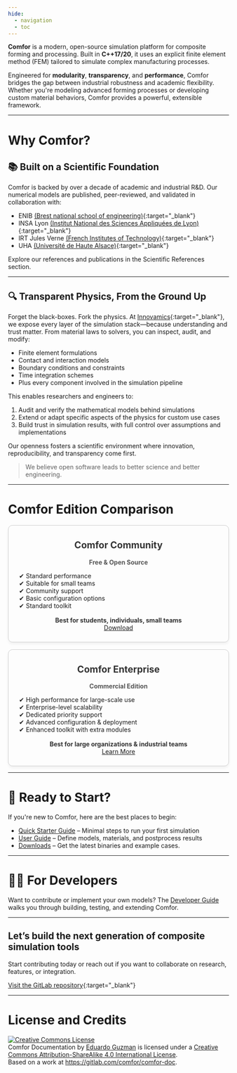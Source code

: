 ```yaml
---
hide:
  - navigation
  - toc
---
```


**Comfor** is a modern, open-source simulation platform for composite forming
and processing. Built in **C++17/20**, it uses an explicit finite element method
(FEM) tailored to simulate complex manufacturing processes.

Engineered for **modularity**, **transparency**, and **performance**, Comfor
bridges the gap between industrial robustness and academic flexibility. Whether
you're modeling advanced forming processes or developing custom material
behaviors, Comfor provides a powerful, extensible framework.

---

# Why Comfor?

## 📚 Built on a Scientific Foundation

Comfor is backed by over a decade of academic and industrial R&D. Our numerical
models are published, peer-reviewed, and validated in collaboration with:

- ENIB [(Brest national school of engineering)](https://www.enib.fr/en_enib/){:target="_blank"}
- INSA Lyon [(Institut National des Sciences Appliquées de Lyon)](https://www.insa-lyon.fr/en){:target="_blank"}
- IRT Jules Verne [(French Institutes of Technology)](https://www.irt-jules-verne.fr/en/irt-jules-verne/){:target="_blank"}
- UHA [(Université de Haute Alsace)](https://www.uha.fr/en/index.html){:target="_blank"}

Explore our references and publications in the Scientific References section.

---

## 🔍 Transparent Physics, From the Ground Up

Forget the black-boxes. Fork the physics. At
[Innovamics](https://www.innovamics.com/){:target="_blank"}, we expose every layer of the
simulation stack—because understanding and trust matter. From material laws to
solvers, you can inspect, audit, and modify:

- Finite element formulations
- Contact and interaction models
- Boundary conditions and constraints
- Time integration schemes
- Plus every component involved in the simulation pipeline

This enables researchers and engineers to:

1. Audit and verify the mathematical models behind simulations
2. Extend or adapt specific aspects of the physics for custom use cases
3. Build trust in simulation results, with full control over assumptions and
   implementations

Our openness fosters a scientific environment where innovation, reproducibility,
and transparency come first.

> We believe open software leads to better science and better engineering.

---

# Comfor Edition Comparison

<div class="comparatif-container" style="display: flex; flex-wrap: wrap; gap: 1rem; justify-content: center;">

  <div class="edition-card" style="flex: 1; min-width: 250px; border: 1px solid #ccc; border-radius: 10px; padding: 1.5rem; text-align: center; box-shadow: 0 4px 6px rgba(0,0,0,0.05); transition: transform 0.2s;">
    <h2 style="margin-top: 0.5rem; color: #333;">Comfor Community</h2>
    <p style="font-weight: bold; color: #555;">Free & Open Source</p>
    <ul style="list-style: none; padding: 0; text-align: left;">
      <li>✔ Standard performance</li>
      <li>✔ Suitable for small teams</li>
      <li>✔ Community support</li>
      <li>✔ Basic configuration options</li>
      <li>✔ Standard toolkit</li>
    </ul>
    <div style="margin-top: 1rem; font-weight: bold; color: #333;">Best for students, individuals, small teams</div>
    <a class="md-button md-raised" href="overview/download/" style="margin-top: 1rem;">Download</a>
  </div>

  <div class="edition-card" style="flex: 1; min-width: 250px; border: 1px solid #ccc; border-radius: 10px; padding: 1.5rem; text-align: center; box-shadow: 0 4px 6px rgba(0,0,0,0.05); transition: transform 0.2s;">
    <h2 style="margin-top: 0.5rem; color: #333;">Comfor Enterprise</h2>
    <p style="font-weight: bold; color: #555;">Commercial Edition</p>
    <ul style="list-style: none; padding: 0; text-align: left;">
      <li>✔ High performance for large-scale use</li>
      <li>✔ Enterprise-level scalability</li>
      <li>✔ Dedicated priority support</li>
      <li>✔ Advanced configuration & deployment</li>
      <li>✔ Enhanced toolkit with extra modules</li>
    </ul>
    <div style="margin-top: 1rem; font-weight: bold; color: #333;">Best for large organizations & industrial teams</div>
    <a class="md-button md-raised" href="collaborate/industry/#comfor_enterprise" style="margin-top: 1rem;">Learn More</a>
  </div>

</div>

---

# 🚀 Ready to Start?

If you're new to Comfor, here are the best places to begin:

- [Quick Starter Guide](overview/quick_starter_guide.md) – Minimal steps to run
  your first simulation
- [User Guide](docs/overview.md) – Define models, materials, and
  postprocess results
- [Downloads](overview/download.md) – Get the latest binaries and example
  cases.

---

# 👨‍💻 For Developers

Want to contribute or implement your own models? The
[Developer Guide](developers/api.md) walks you through building,
testing, and extending Comfor.

---

## Let’s build the next generation of composite simulation tools

Start contributing today or reach out if you want to collaborate on research,
features, or integration.

[Visit the GitLab repository](https://gitlab.com/comfor){:target="_blank"}

---

# License and Credits

<a rel="license" href="http://creativecommons.org/licenses/by-sa/4.0/"><img
alt="Creative Commons License" style="border-width:0"
src="https://i.creativecommons.org/l/by-sa/4.0/88x31.png" /></a><br /><span
xmlns:dct="http://purl.org/dc/terms/" property="dct:title">Comfor
Documentation</span> by <a xmlns:cc="http://creativecommons.org/ns#"
href="https://egm_foss.gitlab.io/about_me/" property="cc:attributionName"
rel="cc:attributionURL">Eduardo Guzman</a> is licensed under a <a rel="license"
href="http://creativecommons.org/licenses/by-sa/4.0/">Creative Commons Attribution-ShareAlike 4.0 International License</a>.<br />Based on a work at <a
xmlns:dct="http://purl.org/dc/terms/"
href="https://gitlab.com/comfor/comfor-doc"
rel="dct:source">https://gitlab.com/comfor/comfor-doc</a>.
